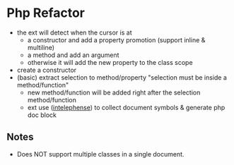 # Php Refactor

- the ext will detect when the cursor is at
    - a constructor and add a property promotion (support inline & multiline)
    - a method and add an argument
    - otherwise it will add the new property to the class scope
- create a constructor
- (basic) extract selection to method/property "selection must be inside a method/function"
    - new method/function will be added right after the selection method/function
    - ext use ([intelephense](https://marketplace.visualstudio.com/items?itemName=bmewburn.vscode-intelephense-client)) to collect document symbols & generate php doc block

## Notes

- Does NOT support multiple classes in a single document.
